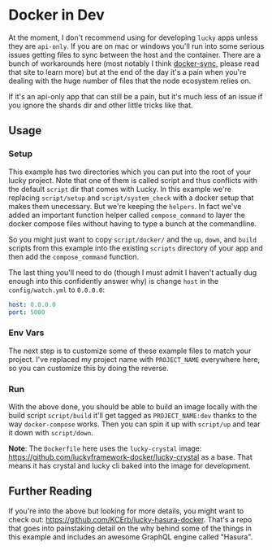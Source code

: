 # Docker in Dev

At the moment, I don't recommend using for developing `lucky` apps unless they are `api-only`. If you are on mac or windows you'll run into some serious issues getting files to sync between the host and the container. There are a bunch of workarounds here (most notably I think [docker-sync](http://docker-sync.io/), please read that site to learn more) but at the end of the day it's a pain when you're dealing with the huge number of files that the node ecosystem relies on.

If it's an api-only app that can still be a pain, but it's much less of an issue if you ignore the shards dir and other little tricks like that.

## Usage

### Setup

This example has two directories which you can put into the root of your lucky project. Note that one of them is called script and thus conflicts with the default `script` dir that comes with Lucky. In this example we're replacing `script/setup` and `script/system_check` with a docker setup that makes them unecessary. But we're keeping the `helpers`. In fact we've added an important function helper called `compose_command` to layer the docker compose files without having to type a bunch at the commandline.

So you might just want to copy `script/docker/` and the `up`, `down`, and `build` scripts from this example into the existing `scripts` directory of your app and then add the `compose_command` function.

The last thing you'll need to do (though I must admit I haven't actually dug enough into this confidently answer why) is change `host` in the `config/watch.yml` to `0.0.0.0`:

```yaml
host: 0.0.0.0
port: 5000
```

### Env Vars

The next step is to customize some of these example files to match your project. I've replaced my project name with `PROJECT_NAME` everywhere here, so you can customize this by doing the reverse.

### Run

With the above done, you should be able to build an image locally with the build script `script/build` it'll get tagged as `PROJECT_NAME:dev` thanks to the way `docker-compose` works. Then you can spin it up with `script/up` and tear it down with `script/down`.

**Note**: The `Dockerfile` here uses the `lucky-crystal` image: https://github.com/luckyframework-docker/lucky-crystal as a base. That means it has crystal and lucky cli baked into the image for development.

## Further Reading

If you're into the above but looking for more details, you might want to check out: https://github.com/KCErb/lucky-hasura-docker. That's a repo that goes into painstaking detail on the why behind some of the things in this example and includes an awesome GraphQL engine called "Hasura".